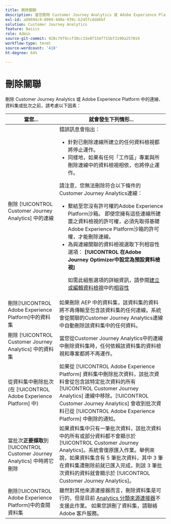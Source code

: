 ```yaml
---
title: 刪除關聯
description: 當您刪除 Customer Journey Analytics 或 Adobe Experience Platform 中的連線、資料集或批次時，會發生什麼事？
exl-id: a89694c9-0909-440e-939c-b245fc4dd6bf
solution: Customer Journey Analytics
feature: Basics
role: Admin
source-git-commit: 928c79f9ccf30cc33e0f334f715bf3190a257019
workflow-type: tm+mt
source-wordcount: '418'
ht-degree: 64%

---
```


# 刪除關聯

刪除 Customer Journey Analytics 或 Adobe Experience Platform 中的連線、資料集或批次之前，請考慮以下因素：

| 當您... | 就會發生下列情形... |
| --- | --- |
| 刪除 [!UICONTROL Customer Journey Analytics] 中的連線 | 錯誤訊息會指出：<ul><li>針對已刪除連線所建立的任何資料檢視都將停止運作。</li><li> 同樣地，如果有任何「工作區」專案與所刪除連線中的資料檢視相依，也將停止運作。</li></ul>請注意，您無法刪除符合以下條件的Customer Journey Analytics連線： <ul><li>繫結至您沒有許可權的Adobe Experience Platform沙箱。 即使您擁有這些連線所建置之資料檢視的許可權，必須先取得基礎Adobe Experience Platform沙箱的許可權，才能刪除連線。</li><li>為與連線關聯的資料檢視選取下列相容性選項： **[!UICONTROL 在Adobe Journey Optimizer中設定為預設資料檢視]**<p>如需此組態選項的詳細資訊，請參閱[建立或編輯資料檢視](/help/data-views/create-dataview.md#compatibility)中的[相容性](/help/data-views/create-dataview.md)</p></li></ul> |
| 刪除[!UICONTROL Adobe Experience Platform]中的資料集 | 如果刪除 AEP 中的資料集，該資料集的資料將不再傳輸至包含該資料集的任何連線。系統會從關聯的Customer Journey Analytics連線中自動刪除該資料集中的任何資料。 |
| 刪除 [!UICONTROL Customer Journey Analytics] 中的資料集 | 當您從Customer Journey Analytics中的連線中刪除資料集時，任何依賴該資料集的資料檢視和專案都將不再運作。 |
| 從資料集中刪除批次 (在 [!UICONTROL Adobe Experience Platform] 中) | 如果從 [!UICONTROL Adobe Experience Platform] 資料集中刪除批次資料，該批次資料會從包含該特定批次資料的所有 [!UICONTROL Customer Journey Analytics] 連線中移除。[!UICONTROL Customer Journey Analytics] 會收到批次資料已從 [!UICONTROL Adobe Experience Platform] 中刪除的通知。 |
| 當批次&#x200B;**正要擷取**&#x200B;到 [!UICONTROL Customer Journey Analytics] 中時將它刪除 | 如果資料集中只有一筆批次資料，該批次資料中的所有或部分資料都不會顯示於 [!UICONTROL Customer Journey Analytics]。系統會復原匯入作業。舉例來說，如果資料集含有 5 筆批次資料，其中 3 筆在資料集遭刪除前就已匯入完成，則該 3 筆批次資料的資料就會顯示於 [!UICONTROL Customer Journey Analytics]。 |
| 刪除[!UICONTROL Adobe Experience Platform]中的查閱資料集 | 雖然對其他來源連接器而言，刪除資料集是可行的，但是目前 [Analytics 分類來源連接器](https://experienceleague.adobe.com/docs/experience-platform/sources/ui-tutorials/create/adobe-applications/classifications.html?lang=zh-Hant)不支援此作業。 如果您誤刪了資料集，請聯絡 Adobe 客戶服務。 |
